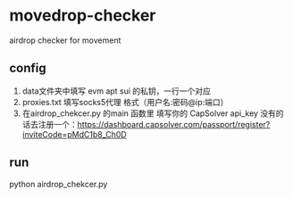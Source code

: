 # movedrop-checker
airdrop checker for movement

## config

1.  data文件夹中填写 evm apt sui 的私钥，一行一个对应
2.  proxies.txt 填写socks5代理   格式（用户名:密码@ip:端口）
3.  在airdrop_chekcer.py 的main 函数里 填写你的 CapSolver api_key  没有的话去注册一个：https://dashboard.capsolver.com/passport/register?inviteCode=pMdC1b8_Ch0D

## run

python airdrop_chekcer.py
